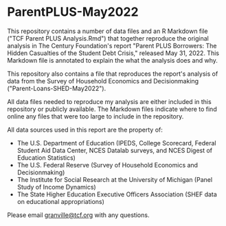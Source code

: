 # ParentPLUS-May2022

This repository contains a number of data files and an R Markdown file ("TCF Parent PLUS Analysis.Rmd") that together reproduce the original analysis in The Century Foundation's report "Parent PLUS Borrowers: The Hidden Casualties of the Student Debt Crisis," released May 31, 2022. This Markdown file is annotated to explain the what the analysis does and why. 

This repository also contains a file that reproduces the report's analysis of data from the Survey of Household Economics and Decisionmaking ("Parent-Loans-SHED-May2022"). 

All data files needed to reproduce my analysis are either included in this repository or publicly available. The Markdown files indicate where to find online any files that were too large to include in the repository. 

All data sources used in this report are the property of: 
- The U.S. Department of Education (IPEDS, College Scorecard, Federal Student Aid Data Center, NCES Datalab surveys, and NCES Digest of Education Statistics) 
- The U.S. Federal Reserve (Survey of Household Economics and Decisionmaking)
- The Institute for Social Research at the University of Michigan (Panel Study of Income Dynamics) 
- The State Higher Education Executive Officers Association (SHEF data on educational appropriations) 

Please email granville@tcf.org with any questions. 
